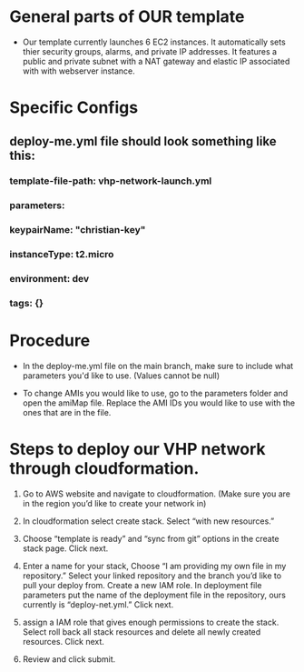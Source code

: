 # General parts of OUR template
- Our template currently launches 6 EC2 instances. It automatically sets thier security groups, alarms, and private IP addresses. It features a public and private subnet with a NAT gateway and elastic IP associated with with webserver instance. 

# Specific Configs
## deploy-me.yml file should look something like this:

### template-file-path: vhp-network-launch.yml
### parameters: 
###   keypairName: "christian-key"
###   instanceType: t2.micro
###   environment: dev
### tags: {}

# Procedure
- In the deploy-me.yml file on the main branch, make sure to include what parameters you'd like to use. (Values cannot be null)

- To change AMIs you would like to use, go to the parameters folder and open the amiMap file. Replace the AMI IDs you would like to use with the ones that are in the file.

# Steps to deploy our VHP network through cloudformation. 

1. Go to AWS website and navigate to cloudformation. (Make sure you are in the region you’d like to create your network in)

2. In cloudformation select create stack. Select “with new resources.”

3. Choose “template is ready” and “sync from git” options in the create stack page. Click next. 

4. Enter a name for your stack, Choose “I am providing my own file in my repository.” Select your linked repository and the branch you’d like to pull your deploy from. Create a new IAM role. In deployment file parameters put the name of the deployment file in the repository, ours currently is “deploy-net.yml.” Click next.

5. assign a IAM role that gives enough permissions to create the stack. Select roll back all stack resources and delete all newly created resources. Click next.

6. Review and click submit.
